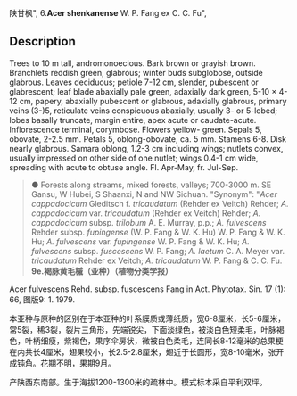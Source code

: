 陕甘枫",
6.**Acer shenkanense** W. P. Fang ex C. C. Fu",

## Description
Trees to 10 m tall, andromonoecious. Bark brown or grayish brown. Branchlets reddish green, glabrous; winter buds subglobose, outside glabrous. Leaves deciduous; petiole 7-12 cm, slender, pubescent or glabrescent; leaf blade abaxially pale green, adaxially dark green, 5-10 × 4-12 cm, papery, abaxially pubescent or glabrous, adaxially glabrous, primary veins (3-)5, reticulate veins conspicuous abaxially, usually 3- or 5-lobed; lobes basally truncate, margin entire, apex acute or caudate-acute. Inflorescence terminal, corymbose. Flowers yellow- green. Sepals 5, obovate, 2-2.5 mm. Petals 5, oblong-obovate, ca. 5 mm. Stamens 6-8. Disk nearly glabrous. Samara oblong, 1.2-3 cm including wings; nutlets convex, usually impressed on other side of one nutlet; wings 0.4-1 cm wide, spreading with acute to obtuse angle. Fl. Apr-May, fr. Jul-Sep.

> ● Forests along streams, mixed forests, valleys; 700-3000 m. SE Gansu, W Hubei, S Shaanxi, N and NW Sichuan.
  "Synonym": "*Acer cappadocicum* Gleditsch f. *tricaudatum* (Rehder ex Veitch) Rehder; *A. cappadocicum* var. *tricaudatum* (Rehder ex Veitch) Rehder; *A. cappadocicum* subsp. *trilobum* A. E. Murray, p.p.; *A. fulvescens* Rehder subsp. *fupingense* (W. P. Fang &amp; W. K. Hu) W. P. Fang &amp; W. K. Hu; *A. fulvescens* var. *fupingense* W. P. Fang &amp; W. K. Hu; *A. fulvescens* subsp. *fuscescens* W. P. Fang; *A. laetum* C. A. Meyer var. *tricaudatum* Rehder ex Veitch; *A. tricaudatum* W. P. Fang &amp; C. C. Fu.
**9e.褐脉黄毛槭（亚种）（植物分类学报）**

Acer fulvescens Rehd. subsp. fuscescens Fang in Act. Phytotax. Sin. 17 (1): 66, 图版9: 1. 1979.

本亚种与原种的区别在于本亚种的叶系膜质或薄纸质，宽6-8厘米，长5-6厘米，常5裂，稀3裂，裂片三角形，先端锐尖，下面淡绿色，被淡白色短柔毛，叶脉褐色，叶柄细瘦，紫褐色，果序伞房状，微被白色柔毛，连同长8-12毫米的总果梗在内共长4厘米，翅果较小，长2.5-2.8厘米，翅近于长圆形，宽8-10毫米，张开成钝角。花期不明，果期9月。

产陕西东南部。生于海拔1200-1300米的疏林中。模式标本采自平利双坪。
